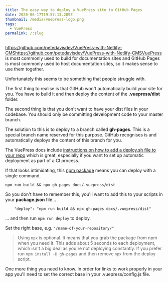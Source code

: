 ```yaml
---
title: The easy way to deploy a VuePress site to GitHub Pages
date: 2020-06-17T19:57:13.209Z
thumbnail: /media/vuepress-logo.png
tags:
  - VuePress
permalink: /:slug
---
```

https://github.com/petedavisdev/VuePress-with-Netlify-CMShttps://github.com/petedavisdev/VuePress-with-Netlify-CMSVuePress is most commonly used to build for documentation sites and GitHub Pages is most commonly used to host documentation sites, so it makes sense to use them together.

Unfortunately this seems to be something that people struggle with.

The first thing to realise is that GitHub won't automatically build your site for you. You have to build it and then deploy the content of the **.vuepress/dist** folder.

The second thing is that you don't want to have your dist files in your codebase. You should only be committing development code to your master branch. 

The solution to this is to deploy to a branch called **gh-pages**. This is a special branch name reserved for this purpose. GitHub recognises is and automatically deploys the content of this branch for you.

The VuePress docs include [instructions on how to add a deploy.sh file to your repo](https://vuepress.vuejs.org/guide/deploy.html#github-pages) which is great, especially if you want to set up automatic deployment as part of a CI process.

If that looks intimidating, this [npm package](https://www.npmjs.com/package/gh-pages) means you can deploy with a single command.

```
npm run build && npx gh-pages docs/.vuepress/dist
```

So you don't have to remember this, you'll want to add this to your scripts in your **package.json** file...

```
    "deploy": "npm run build && npx gh-pages docs/.vuepress/dist"
```
... and then run `npm run deploy` to deploy.

Set the right base, e.g. `"/name-of-your-repository/"`

> Using `npx` is optional. It means that you grab the package from npm when you need it. This adds about 5 seconds to each deployment, which isn't a big deal as you're not deploying constantly. If you prefer run `npm install -D gh-pages` and then remove `npx` from the deploy script.

One more thing you need to know. In order for links to work properly in your app you'll need to set the correct base in your .vuepress/config.js file.